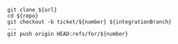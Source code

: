     git clone ${url}
    cd ${repo}
    git checkout -b ticket/${number} ${integrationBranch}
    ...
    git push origin HEAD:refs/for/${number}
